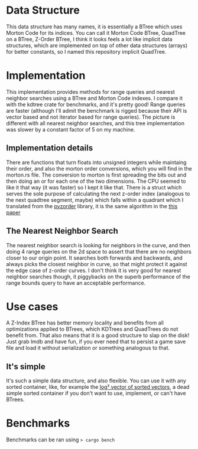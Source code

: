 # Data Structure
This data structure has many names, it is essentially a BTree which uses Morton Code for its indices. You can call it Morton Code BTree, QuadTree on a BTree, Z-Order BTree, I think it looks feels a lot like implicit data structures, which are implemented on top of other data structures (arrays) for better constants, so I named this repository implicit QuadTree.

# Implementation
This implementation provides methods for range queries and nearest neighbor searches using a BTree and Morton Code indexes. I compare it with the kdtree crate for benchmarks, and it's pretty good! Range queries are faster (although I'll admit the benchmark is rigged because their API is vector based and not iterator based for range queries). The picture is different with all nearest neighbor searches, and this tree implementation was slower by a constant factor of 5 on my machine.

## Implementation details
There are functions that turn floats into unsigned integers while maintaing their order, and also the morton order conversions, which you will find in the morton.rs file. The conversion to morton is first spreading the bits out and then doing an or for each one of the two dimensions. The CPU seemed to like it that way (it was faster) so I kept it like that. There is a struct which serves the sole purpose of calculating the next z-order index (analogous to the next quadtree segment, maybe) which falls within a quadrant which I translated from the [pyzorder](https://github.com/smatsumt/pyzorder) library, it is the same algorithm in the [this paper](https://www.vision-tools.com/fileadmin/unternehmen/HTR/DBCode_mit_Erlaeuterung.txt)

## The Nearest Neighbor Search
The nearest neighbor search is looking for neighbors in the curve, and then doing 4 range queries on the 2d space to assert that there are no neighbors closer to our origin point. It searches both forwards and backwards, and always picks the closest neighbor in curve, so that might protect it against the edge case of z-order curves. I don't think it is very good for nearest neighbor searches though, it piggybacks on the superb performance of the range bounds query to have an acceptable performance.

# Use cases
A Z-Index BTree has better memory locality and benefits from all optimizations applied to BTrees, which KDTrees and QuadTrees do not benefit from. That also means that it is a good structure to slap on the disk! Just grab lmdb and have fun, if you ever need that to persist a game save file and load it without serialization or something analogous to that.

## It's simple
It's such a simple data structure, and also flexible. You can use it with any sorted container, like, for example the [log² vector of sorted vectors](https://www.nayuki.io/page/binary-array-set), a dead simple sorted container if you don't want to use, implement, or can't have BTrees.

# Benchmarks
Benchmarks can be ran using `> cargo bench`
